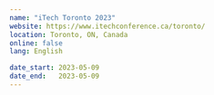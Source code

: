 ```yaml
---
name: "iTech Toronto 2023"
website: https://www.itechconference.ca/toronto/
location: Toronto, ON, Canada
online: false
lang: English

date_start: 2023-05-09
date_end:   2023-05-09
---
```

